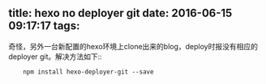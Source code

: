 title: hexo no deployer git
date: 2016-06-15 09:17:17
tags:
---

奇怪，另外一台新配置的hexo环境上clone出来的blog，deploy时报没有相应的deployer git。解决方法如下::

        npm install hexo-deployer-git --save
